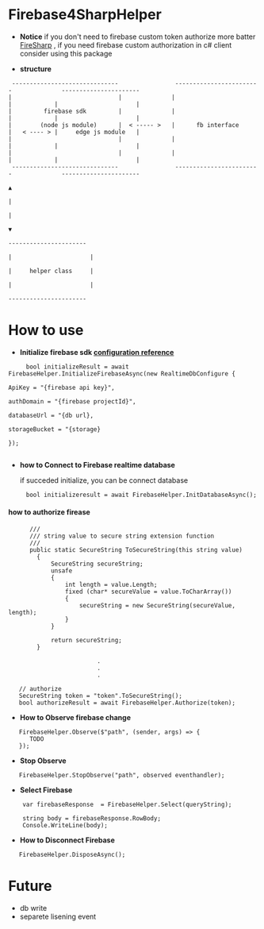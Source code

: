 # Firebase4SharpHelper

* **Notice**
if you don't need to firebase custom token authorize more batter [FireSharp](https://github.com/ziyasal/FireSharp/)
, if you need firebase custom authorization in c# client consider using this package

* **structure**
```
 ------------------------------                ------------------------              ----------------------
|                              |              |                        |            |                      |
|         firebase sdk         |              |                        |            |                      |
|        (node js module)      |  < ----- >   |      fb interface      |   < ---- > |     edge js module   |
|                              |              |                        |            |                      |
|                              |              |                        |            |                      |
 ------------------------------                ------------------------              ----------------------
                                                                                                ▲
                                                                                                |
                                                                                                |
                                                                                                ▼
                                                                                      ----------------------
                                                                                     |                      |
                                                                                     |     helper class     |
                                                                                     |                      |
                                                                                      ----------------------
```

# How to use

* **Initialize firebase sdk [configuration reference](https://firebase.google.com/docs/database/web/start)**
```
     bool initializeResult = await FirebaseHelper.InitializeFirebaseAsync(new RealtimeDbConfigure {
                                                                              ApiKey = "{firebase api key}",
                                                                              authDomain = "{firebase projectId}",
                                                                              databaseUrl = "{db url},
                                                                              storageBucket = "{storage}
                                                                          });
                                                                     
```

* **how to Connect to Firebase realtime database**

    if succeded initialize, you can be connect database
```
     bool initializeresult = await FirebaseHelper.InitDatabaseAsync();

```
#### how to authorize firease 
```
      ///
      /// string value to secure string extension function
      ///
      public static SecureString ToSecureString(this string value)
        {
            SecureString secureString;
            unsafe
            {
                int length = value.Length;
                fixed (char* secureValue = value.ToCharArray())
                {
                    secureString = new SecureString(secureValue, length);
                }
            }

            return secureString;
        }
       
                         .
                         .
                         .
        
   // authorize
   SecureString token = "token".ToSecureString();
   bool authorizeResult = await FirebaseHelper.Authorize(token);

```

* **How to Observe firebase change**
````
   FirebaseHelper.Observe($"path", (sender, args) => {
      TODO
   });
````
* **Stop Observe**
````
   FirebaseHelper.StopObserve("path", observed eventhandler);
````

* **Select Firebase**
````
    var firebaseResponse  = FirebaseHelper.Select(queryString);

    string body = firebaseResponse.RowBody;
    Console.WriteLine(body);
````

* **How to Disconnect Firebase**
````
   FirebaseHelper.DisposeAsync();
````

# Future
* db write
* separete lisening event
